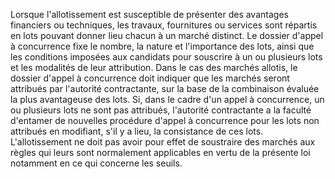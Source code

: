 
Lorsque l'allotissement est susceptible de présenter des avantages
financiers ou techniques, les travaux, fournitures ou services sont
répartis en lots pouvant donner lieu chacun à un marché distinct.
Le dossier d'appel à concurrence fixe le nombre, la nature et
l'importance des lots, ainsi que les conditions imposées aux candidats
pour souscrire à un ou plusieurs lots et les modalités de leur
attribution.
Dans le cas des marchés allotis, le dossier d'appel à concurrence doit
indiquer que les marchés seront attribués par l'autorité contractante,
sur la base de la combinaison évaluée la plus avantageuse des lots.
Si, dans le cadre d'un appel à concurrence, un ou plusieurs lots ne sont
pas attribués, l'autorité contractante a la faculté d'entamer de
nouvelles procédure d'appel à concurrence pour les lots non attribués
en modifiant, s'il y a lieu, la consistance de ces lots.
L'allotissement ne doit pas avoir pour effet de soustraire des marchés
aux règles qui leurs sont normalement applicables en vertu de la
présente loi notamment en ce qui concerne les seuils.